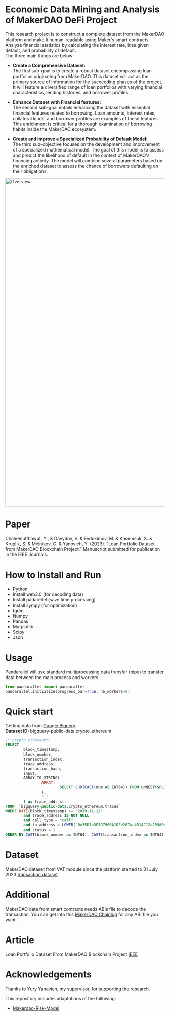 # Economic Data Mining and Analysis of MakerDAO DeFi Project

This research project is to construct a complete dataset from the MakerDAO platform and make it human-readable using Maker's smart contracts. Analyze financial statistics by calculating the interest rate, loss given default, and probability of default. \
The three main things are below:


<!-- and develop a mathematical model designed to estimate the likelihood of default for loans within the MakerDAO ecosystem. This multimodal method seeks to provide useful insights into the risk assessment and lending dynamics of decentralized finance platforms on MakerDAO. -->

- **Create a Comprehensive Dataset:** \
  The first sub-goal is to create a robust dataset encompassing loan portfolios originating from MakerDAO. This dataset will act as the primary source of information for the succeeding phases of the project. It will feature a diversified range of loan portfolios with varying financial characteristics, lending histories, and borrower profiles.

- **Enhance Dataset with Financial features:** \
  The second sub-goal entails enhancing the dataset with essential financial features related to borrowing. Loan amounts, interest rates, collateral kinds, and borrower profiles are examples of these features. This enrichment is critical for a thorough examination of borrowing habits inside the MakerDAO ecosystem.

- **Create and Improve a Specialized Probability of Default Model:** \
  The third sub-objective focuses on the development and improvement of a specialized mathematical model. The goal of this model is to assess and predict
the likelihood of default in the context of MakerDAO's financing activity. The model will combine several parameters based on the enriched dataset to assess the chance of borrowers defaulting on their obligations.

 <img width="1036" alt="Overview" src="https://github.com/Sudarut-kas/Data-Mining-for-MakerDAO/assets/98969542/53a4cadc-d414-4501-b204-1aa401c7dd7d">

 # Paper
 Chaleenutthawut, Y., & Davydov, V. & Evdokimov, M. & Kasemsuk, S. & Kruglik, S. & Melnikov, G. & Yanovich, Y. (2023). ”Loan Portfolio Dataset from MakerDAO Blockchain Project.” Manuscript submitted for publication in the IEEE Journals.

 # How to Install and Run

- Python
- Install web3.0 (for decoding data)
- Install padarellel (save time processing)
- Install sympy (for optimization)
- tqdm
- Numpy
- Pandas
- Matplotlib
- Scipy
- Json

# Usage

Pandarallel will use standard multiprocessing data transfer (pipe) to transfer data between the main process and workers
```python 
from pandarallel import pandarallel
pandarallel.initialize(progress_bar=True, nb_workers=8)
```

# Quick start

Getting data from [Google Biquery](https://cloud.google.com/bigquery?hl=th)\
**Dataset ID:** bigquery-public-data.crypto_ethereum

```sql
/* crypto_ethereum*/
SELECT
        block_timestamp,
        block_number,
        transaction_index,
        trace_address,
        transaction_hash,
        input,
        ARRAY_TO_STRING(
                ARRAY(
                        SELECT CHR(CAST(num AS INT64)) FROM UNNEST(SPLIT(trace_address, ',')) AS num
                ),
                ","
        ) as trace_addr_str
FROM  `bigquery-public-data.crypto_ethereum.traces`
WHERE DATE(block_timestamp) >= "2019-11-12"
        and trace_address IS NOT NULL
        and call_type = "call"
        and to_address = LOWER("0x35D1b3F3D7966A1DFe207aa4514C12a259A0492B")
        and status = 1
ORDER BY CAST(block_number as INT64), CAST(transaction_index as INT64), trace_addr_str

```
# Dataset
MakerDAO dataset from VAT module since the platform started to 31 July 2023
[transaction dataset](https://drive.google.com/file/d/1KJ551BYvw6vVx7pgHYkFPXU9Em0zkHuB/view?usp=share_link)

# Additional
MakerDAO data from smart contracts needs ABIs file to decode the transaction.
You can get into this [MakerDAO Chainlog](https://ipfs.io/ipfs/bafybeid6dreur7nlcuqrdz7irtyffwvt3pvyzvac3cfdxmznw6kmoxmj3a) for any ABI file you want. 

# Article
Loan Portfolio Dataset From MakerDAO Blockchain Project [IEEE](https://ieeexplore.ieee.org/abstract/document/10423641)


# Acknowledgements

Thanks to Yury Yanavich, my supervisor, for supporting the research.

This repository includes adaptations of the following:
- [Makerdao-Risk-Model](https://gitlab.com/gregorymel/makerdao-risk-model/-/blob/master/big_query.sql)
  



